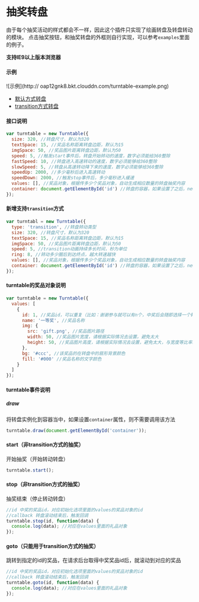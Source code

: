 # 抽奖转盘

由于每个抽奖活动的样式都会不一样，因此这个插件只实现了绘画转盘及转盘转动的模块。
点击抽奖按钮，和抽奖转盘的外框则自行实现，可以参考`examples`里面的例子。



**支持IE9以上版本浏览器**

#### 示例

![示例](http://
oap12gnk8.bkt.clouddn.com/turntable-example.png)
- [默认方式转盘](http://example.coffeedeveloper.com/turntable/examples/frame.html)
- [transition方式转盘](http:///example.coffeedeveloper.com/turntable/examples/transition.html)

#### 接口说明
```javascript
var turntable = new Turntable({
  size: 320, //转盘尺寸，默认为320
  textSpace: 15, //奖品名称距离转盘边距，默认为15
  imgSpace: 50, //奖品图片距离转盘边距，默认为50
  speed: 5, //触发start事件后，转盘开始转动的速度，数字必须能给360整除
  fastSpeed: 10, //转盘进入高速转动的速度，数字必须能够给360整除
  slowSpeed: 5, //转盘从高速转动降下来的速度，数字必须能够给360整除
  speedUp: 2000, //多少毫秒后进入高速转动
  speedDown: 2000, //触发stop事件后，多少毫秒进入缓速
  values: [], //奖品对象，根据传多少个奖品对象，自动生成相应数量的转盘抽奖内容
  container: document.getElementById('id') //转盘的容器，如果设置了之后，new Turntable的时候会自动填充内容
});
```

#### 新增支持`transition`方式

```javascript
var turntabl = new Turntable({
  type: 'transition', //转盘转动类型
  size: 320, //转盘尺寸，默认为320
  textSpace: 15, //奖品名称距离转盘边距，默认为15
  imgSpace: 50, //奖品图片距离转盘边距，默认为50
  speed: 5, //transition动画持续多长时间，秒为单位
  ring: 8, //转动多少圈后到达终点，越大转速越快
  values: [], //奖品对象，根据传多少个奖品对象，自动生成相应数量的转盘抽奖内容
  container: document.getElementById('id') //转盘的容器，如果设置了之后，new Turntable的时候会自动填充内容
});
```

#### turntable的奖品对象说明

```javascript
var turntable = new Turntable({
  values: [
    {
      id: 1, //奖品id，可以重复（比如：谢谢参与就可以有n个，中奖后会随即选择一个转动到该位置
      name: '一等奖', //奖品名称
      img: {
        src: 'gift.png', //奖品图片路径
        width: 50, //奖品图片宽度，请根据实际情况去设置，避免太大
        height: 50, //奖品图片高度，请根据实际情况去设置，避免太大，与宽度等比率缩放
      },
      bg: '#ccc', //该奖品的在转盘中的扇形背景颜色
      fill: '#000' //奖品名称的文字颜色
    }
  ]
});
```

#### turntable事件说明

##### draw
将转盘实例化到容器当中，如果设置`container`属性，则不需要调用该方法

```javascript
turntable.draw(document.getElementById('container'));
```

#### start（非transition方式的抽奖）
开始抽奖（开始转动转盘）

```javascript
turntable.start();
```

#### stop（非transition方式的抽奖）
抽奖结束（停止转动转盘）

```javascript
//id 中奖的奖品id，对应初始化选项里面的values的奖品对象的id
//callback 转盘滚动结束后，触发回调
turntable.stop(id, function(data) {
  console.log(data); //对应在values里面的礼品对象
});
```

#### goto（只能用于transition方式的抽奖）
跳转到指定的id的奖品，在请求后台取得中奖奖品id后，就滚动到对应的奖品

```javascript
//id 中奖的奖品id，对应初始化选项里面的values的奖品对象的id
//callback 转盘滚动结束后，触发回调
turntable.goto(id, function(data) {
  console.log(data); //对应在values里面的礼品对象
});
```
